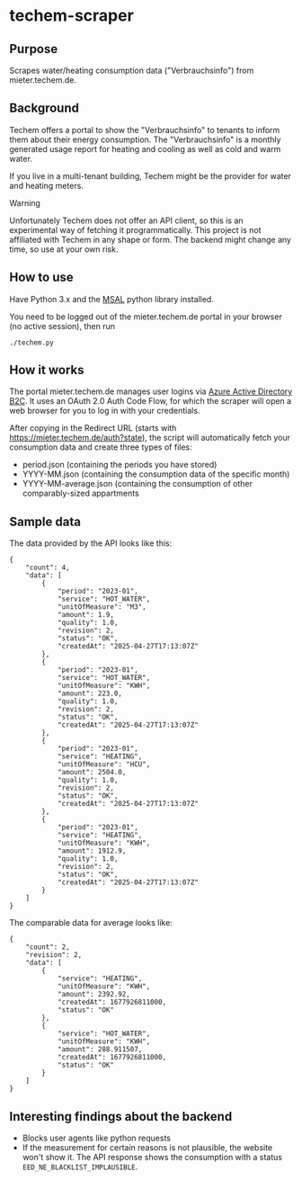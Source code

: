 # techem-scraper

## Purpose
Scrapes water/heating consumption data ("Verbrauchsinfo") from mieter.techem.de.

## Background

Techem offers a portal to show the "Verbrauchsinfo" to tenants to inform them about their energy consumption.
The "Verbrauchsinfo" is a monthly generated usage report for heating and cooling as well as cold and warm water.

If you live in a multi-tenant building, Techem might be the provider for water and heating meters. 

> [!WARNING]
> Unfortunately Techem does not offer an API client, so this is an experimental way of fetching it programmatically.
> This project is not affiliated with Techem in any shape or form.
> The backend might change any time, so use at your own risk.

## How to use

Have Python 3.x and the [MSAL](https://github.com/AzureAD/microsoft-authentication-library-for-python) python library installed.


You need to be logged out of the mieter.techem.de portal in your browser (no active session), then run

``` 
./techem.py
``` 

## How it works

The portal mieter.techem.de manages user logins via [Azure Active Directory B2C](https://azure.microsoft.com/en-us/products/active-directory-b2c).
It uses an OAuth 2.0 Auth Code Flow, for which the scraper will open a web browser for you to log in with your credentials.

After copying in the Redirect URL (starts with https://mieter.techem.de/auth?state), the script will automatically fetch your consumption data and create three types of files:

* period.json (containing the periods you have stored)
* YYYY-MM.json (containing the consumption data of the specific month)
* YYYY-MM-average.json (containing the consumption of other comparably-sized appartments

## Sample data

The data provided by the API looks like this:

```
{
    "count": 4,
    "data": [
        {
            "period": "2023-01",
            "service": "HOT_WATER",
            "unitOfMeasure": "M3",
            "amount": 1.9,
            "quality": 1.0,
            "revision": 2,
            "status": "OK",
            "createdAt": "2025-04-27T17:13:07Z"
        },
        {
            "period": "2023-01",
            "service": "HOT_WATER",
            "unitOfMeasure": "KWH",
            "amount": 223.0,
            "quality": 1.0,
            "revision": 2,
            "status": "OK",
            "createdAt": "2025-04-27T17:13:07Z"
        },
        {
            "period": "2023-01",
            "service": "HEATING",
            "unitOfMeasure": "HCU",
            "amount": 2504.0,
            "quality": 1.0,
            "revision": 2,
            "status": "OK",
            "createdAt": "2025-04-27T17:13:07Z"
        },
        {
            "period": "2023-01",
            "service": "HEATING",
            "unitOfMeasure": "KWH",
            "amount": 1912.9,
            "quality": 1.0,
            "revision": 2,
            "status": "OK",
            "createdAt": "2025-04-27T17:13:07Z"
        }
    ]
}
```

The comparable data for average looks like:

```
{
    "count": 2,
    "revision": 2,
    "data": [
        {
            "service": "HEATING",
            "unitOfMeasure": "KWH",
            "amount": 2392.92,
            "createdAt": 1677926811000,
            "status": "OK"
        },
        {
            "service": "HOT_WATER",
            "unitOfMeasure": "KWH",
            "amount": 288.911507,
            "createdAt": 1677926811000,
            "status": "OK"
        }
    ]
}
```


## Interesting findings about the backend

* Blocks user agents like python requests
* If the measurement for certain reasons is not plausible, the website won't show it. The API response shows the consumption with a status `EED_NE_BLACKLIST_IMPLAUSIBLE`.
